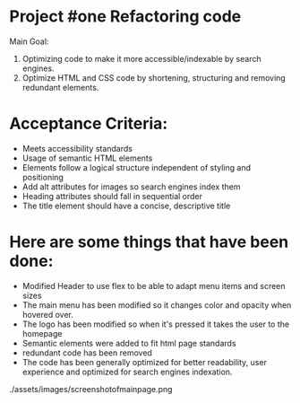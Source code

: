 # Project #one Refactoring code
Main Goal:
1. Optimizing code to make it more accessible/indexable by search engines. 
2. Optimize HTML and CSS code by shortening, structuring and removing redundant elements.

# Acceptance Criteria:

- Meets accessibility standards
- Usage of semantic HTML elements
- Elements follow a logical structure independent of styling and positioning
- Add alt attributes for images so search engines index them
- Heading attributes should fall in sequential order
- The title element should have a concise, descriptive title


# Here are some things that have been done:

- Modified Header to use flex to be able to adapt menu items and screen sizes
- The main  menu has been modified so it changes color and opacity when hovered over.
- The logo has been modified so when it's pressed it takes the user to the homepage
- Semantic elements were added to fit html page standards
- redundant code has been removed
- The code has been generally optimized for better readability, user experience and optimized for search engines indexation.

./assets/images/screenshotofmainpage.png